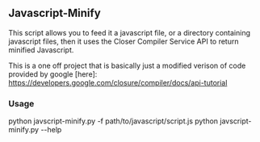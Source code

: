 ## Javascript-Minify

This script allows you to feed it a javascript file, or a directory containing javascript files, then it uses the Closer Compiler Service API to return minified Javascript.

This is a one off project that is basically just a modified verison of code provided by google [here]: https://developers.google.com/closure/compiler/docs/api-tutorial

### Usage
python javscript-minify.py -f path/to/javascript/script.js
python javscript-minify.py --help